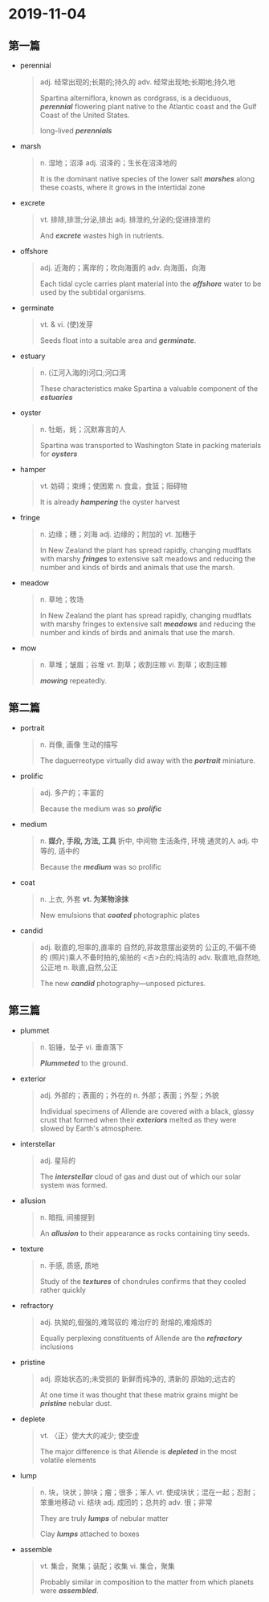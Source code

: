 # 2019-11-04

## 第一篇

* perennial

  > adj. 经常出现的;长期的;持久的
  > adv. 经常出现地;长期地;持久地
  >
  > Spartina alterniflora, known as cordgrass, is a deciduous, ***perennial*** flowering plant native to the Atlantic coast and the Gulf Coast of the United States.
  >
  > long-lived ***perennials***

* marsh

  > n. 湿地；沼泽
  > adj. 沼泽的；生长在沼泽地的
  >
  > It is the dominant native species of the lower salt ***marshes*** along these coasts, where it grows in the intertidal zone 

* excrete

  > vt. 排除,排泄;分泌,排出
  > adj. 排泄的,分泌的;促进排泄的
  >
  > And ***excrete*** wastes high in nutrients. 

* offshore

  > adj. 近海的；离岸的；吹向海面的
  > adv. 向海面，向海
  >
  > Each tidal cycle carries plant material into the ***offshore*** water to be used by the subtidal organisms.

* germinate

  > vt. & vi. (使)发芽
  >
  > Seeds float into a suitable area and ***germinate***.

* estuary

  > n. (江河入海的)河口;河口湾
  >
  > These characteristics make Spartina a valuable component of the ***estuaries***

* oyster

  > n. 牡蛎，蚝；沉默寡言的人
  >
  > Spartina was transported to Washington State in packing materials for ***oysters***

* hamper

  > vt. 妨碍；束缚；使困累
  > n. 食盒，食篮；阻碍物
  >
  > It is already ***hampering*** the oyster harvest

* fringe

  > n. 边缘；穗；刘海
  > adj. 边缘的；附加的
  > vt. 加穗于
  >
  > In New Zealand the plant has spread rapidly, changing mudflats with marshy ***fringes*** to extensive salt meadows and reducing the number and kinds of birds and animals that use the marsh.

* meadow

  > n. 草地；牧场
  >
  > In New Zealand the plant has spread rapidly, changing mudflats with marshy fringes to extensive salt ***meadows*** and reducing the number and kinds of birds and animals that use the marsh.

* mow

  > n. 草堆；皱眉；谷堆
  > vt. 割草；收割庄稼
  > vi. 割草；收割庄稼
  >
  > ***mowing*** repeatedly.

## 第二篇

* portrait 

  > n. 肖像, 画像
  > 生动的描写
  >
  > The daguerreotype virtually did away with the ***portrait*** miniature.

* prolific

  > adj. 多产的；丰富的
  >
  > Because the medium was so ***prolific***

* medium

  > n. **媒介, 手段, 方法, 工具**
  > 折中, 中间物
  > 生活条件, 环境
  > 通灵的人
  > adj. 中等的, 适中的
  >
  > Because the ***medium*** was so prolific

* coat

  > n. 上衣, 外套
  > **vt. 为某物涂抹**
  >
  > New emulsions that ***coated*** photographic plates

* candid

  > adj. 耿直的,坦率的,直率的
  > 自然的,非故意摆出姿势的
  > 公正的,不偏不倚的
  > (照片)乘人不备时拍的,偷拍的
  > <古>白的;纯洁的
  > adv. 耿直地,自然地,公正地
  > n. 耿直,自然,公正
  >
  > The new ***candid*** photography—unposed pictures.

## 第三篇

* plummet

  > n. 铅锤，坠子
  > vi. 垂直落下
  >
  > ***Plummeted*** to the ground.

* exterior

  > adj. 外部的；表面的；外在的
  > n. 外部；表面；外型；外貌
  >
  > Individual specimens of Allende are covered with a black, glassy crust that formed when their ***exteriors*** melted as they were slowed by Earth's atmosphere.

* interstellar 

  > adj. 星际的
  >
  > The ***interstellar*** cloud of gas and dust out of which our solar system was formed.

* allusion 

  > n. 暗指, 间接提到
  >
  > An ***allusion*** to their appearance as rocks containing tiny seeds.

* texture

  > n. 手感, 质感, 质地
  >
  > Study of the ***textures*** of chondrules confirms that they cooled rather quickly

* refractory 

  > adj. 执拗的,倔强的,难驾驭的
  > 难治疗的
  > 耐熔的,难熔炼的
  >
  > Equally perplexing constituents of Allende are the ***refractory*** inclusions

* pristine 

  > adj. 原始状态的;未受损的
  > 新鲜而纯净的, 清新的
  > 原始的;远古的
  >
  > At one time it was thought that these matrix grains might be ***pristine*** nebular dust.

* deplete

  > vt. 〈正〉使大大的减少; 使空虚
  >
  > The major difference is that Allende is ***depleted*** in the most volatile elements

* lump

  > n. 块，块状；肿块；瘤；很多；笨人
  > vt. 使成块状；混在一起；忍耐；笨重地移动
  > vi. 结块
  > adj. 成团的；总共的
  > adv. 很；非常
  >
  > They are truly ***lumps*** of nebular matter
  >
  > Clay ***lumps*** attached to boxes

* assemble

  > vt. 集合，聚集；装配；收集
  > vi. 集合，聚集
  >
  > Probably similar in composition to the matter from which planets were ***assembled***.



 